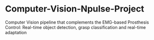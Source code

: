 # Computer-Vision-Npulse-Project
Computer Vision pipeline that complements the EMG-based Prosthesis Control: Real-time object detection, grasp classification and real-time adaptation
